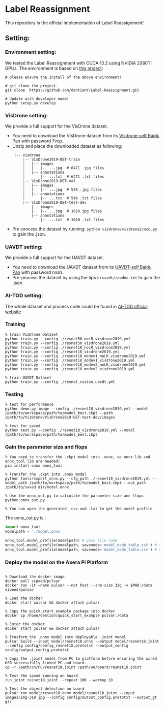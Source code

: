 # Label Reassignment

This repository is the official implementation of Label Reassignment!

## Setting:

### Environment setting: 

We tested the Label Reassignment with CUDA 10.2 using NVIDIA 2080Ti GPUs. The environment is based on [this project](https://github.com/RangiLyu/nanodet):

```shell
# please ensure the install of the above environment!

# git clone the project.
git clone  https://github.com/dentionY/Label-Reassignment.git

# Update with developer mode!
python setup.py develop
```

### VisDrone setting:

We provide a full support for the VisDrone dataset.

- You need to download the VisDrone dataset from its [Visdrone-self Baidu Pan](https://pan.baidu.com/s/1PgjkByix_3UcFQf1Wh7TkQ) with password 7vcp. 
- Unzip and place the downloaded dataset as following:

```
    |-- visdrone
        |-- VisDrone2019-DET-train
        |   |-- images  
        |   |   |-- ...jpg  # 6471 .jpg files
        |   |-- annotations      
        |       |-- ...txt  # 6471 .txt files
        |-- VisDrone2019-DET-val
        |   |-- images  
        |   |   |-- ...jpg  # 548 .jpg files
        |   |-- annotations
        |       |-- ...txt  # 548 .txt files
        |-- VisDrone2019-DET-test-dev
            |-- images  
            |   |-- ...jpg  # 1610.jpg files
            |-- annotations      
                |-- ...txt  # 1610 .txt files
```

- Pre-process the dataset by running: `python visdrone/visdrone2coco.py` to gain the .json.

### UAVDT setting:

We provide a full support for the UAVDT dataset.

- You need to download the UAVDT dataset from its [UAVDT-self Baidu Pan](https://pan.baidu.com/s/1x6JWwAHPca05NgsTHr2Vyw) with password nnah.
- Pre-process the dataset by using the tips in `uavdt/readme.txt` to gain the .json.

### AI-TOD setting:

The whole dataset and process code could be found in [AI-TOD official website](https://chasel-tsui.github.io/AI-TOD-v2/)

### Training

```shell
% train VisDrone Dataset
python train.py --config ./resnet50_noLR_visdrone2019.yml
python train.py --config ./resnet50_visdrone2019.yml
python train.py --config ./resnet18_noLR_visdrone2019.yml
python train.py --config ./resnet18_visdrone2019.yml
python train.py --config ./resnet18_modev1_noLR_visdrone2019.yml
python train.py --config ./resnet18_modev1_visdrone2019.yml
python train.py --config ./resnet18_modev2_noLR_visdrone2019.yml
python train.py --config ./resnet18_modev2_visdrone2019.yml

% train UAVDT Dataset
python train.py --config ./resnet_custom_uavdt.yml
```

### Testing

```shell
% test for performance
python demo.py image --config ./resnet18_visdrone2019.yml --model /path/to/workspace/path/to/model_best.ckpt --path /path/to/VisDrone/VisDrone2019-DET-test-dev/images

% test for speed
python test.py --config ./resnet18_visdrone2019.yml --model /path/to/workspace/path/to/model_best.ckpt

```

### Gain the parameter size and flops

```shell
% You need to transfer the .ckpt model into .onnx, so onnx lib and onnx_tool lib are needed!
pip install onnx onnx_tool

% Transfer the .ckpt into .onnx model
python tools/export_onnx.py --cfg_path ./resnet18_visdrone2019.yml --model_path /path/to/workspace/path/to/model_best.ckpt --out_path /path/to/saved_dir/model.onnx

% Use the onnx_out.py to calculate the parameter size and flops
python onnx_out.py

% You can open the generated .csv and .txt to get the model profile
```
The onnx_out.py is :
```python
import onnx_tool
modelpath = './model.onnx'

onnx_tool.model_profile(modelpath) # pass file name
onnx_tool.model_profile(modelpath, savenode='model_node_table.txt') # save profile table to txt file
onnx_tool.model_profile(modelpath, savenode='model_node_table.csv') # save profile table to csv file
```

### Deploy the model on the Axera Pi Platform
```shell

% Download the docker image
docker pull sipeed/pulsar
docker run -it –name pulsar --net host --shm-size 32g -v $PWD:/data sipeed/pulsar

% Load the docker
docker start pulsar && docker attach pulsar

% Copy the quick_start_example package into docker
docker cp /home/dention/quick_start_example pulsar:/data

% Enter the docker
docker start pulsar && docker attach pulsar

% Trasform the .onnx model into deployable .joint model
pulsar build --input model/resnet18.onnx --output model/resnet18.joint --config config/config_resnet18.prototxt --output_config config/output_config.prototxt

% Copy the .joint model from PC to platform before ensuring the wired USB successfully linked PC and board.
cp -r /path/on/PC/resnet18.joint /path/on/board/resnet18.joint

% Test the speed running on board
run_joint resnet18.joint --repeat 100 --warmup 10

% Test the object detection on board
pulsar run model/resnet18.onnx model/resnet18.joint --input images/img-319.jpg --config config/output_config.prototxt --output_gt gt/
```


